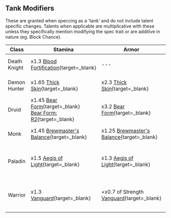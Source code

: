 ## Tank Modifiers
These are granted when speccing as a 'tank' and do not include talent specific changes. Talents when applicable are multiplicative with these unless they specifically mention modifying the spec trait or are additive in nature (eg. Block Chance).

| Class | Stamina | Armor | Avoidance | Mastery | Special |
| --- | --- | --- | --- | --- | --- |
| Death Knight | x1.3 [Blood Fortification](https://www.wowhead.com/spell=374721/blood-fortification){target=_blank} | --- | Parry (strength, crit) | x2 [Blood Shield](https://www.wowhead.com/spell=77513/mastery-blood-shield){target=_blank} | --- |
| Demon Hunter | x1.65 [Thick Skin](https://www.wowhead.com/spell=320380/thick-skin){target=_blank} | x2.3 [Thick Skin](https://www.wowhead.com/spell=320380/thick-skin){target=_blank} | Parry (crit) <br /> Dodge (agility) | x1.5 [Fel Blood](https://www.wowhead.com/spell=203747/mastery-fel-blood){target=_blank} | [Demonic Wards](https://www.wowhead.com/spell=203513/demonic-wards){target=_blank} |
| Druid | x1.45 [Bear Form](https://www.wowhead.com/spell=5487/bear-form){target=_blank} <br /> [Bear Form: R2](https://www.wowhead.com/spell=270100/bear-form){target=_blank} | x3.2 [Bear Form](https://www.wowhead.com/spell=5487/bear-form){target=_blank} | Dodge (agility, crit) | x0.5 [Nature's Guardian](https://www.wowhead.com/spell=155783/mastery-natures-guardian){target=_blank} | --- |
| Monk | x1.45 [Brewmaster's Balance](https://www.wowhead.com/spell=245013/brewmasters-balance){target=_blank} | x1.25 [Brewmaster's Balance](https://www.wowhead.com/spell=245013/brewmasters-balance){target=_blank} | Dodge (agility) | x1 [Elusive Brawler](https://www.wowhead.com/spell=117906/mastery-elusive-brawler){target=_blank} | [Stagger](https://www.wowhead.com/spell=115069/stagger){target=_blank} <br /> [Celestial Fortune](https://www.wowhead.com/spell=216519/celestial-fortune){target=_blank} |
| Paladin | x1.5 [Aegis of Light](https://www.wowhead.com/spell=353367/aegis-of-light){target=_blank} | x1.3 [Aegis of Light](https://www.wowhead.com/spell=353367/aegis-of-light){target=_blank} | Parry (strength, crit) | x1 Block Chance <br /> x0.35 Damage Reduction <br /> [Divine Bulwark](https://www.wowhead.com/spell=76671/mastery-divine-bulwark){target=_blank} | 10% Base Block Chance |
| Warrior | x1.3 [Vanguard](https://www.wowhead.com/spell=71/vanguard){target=_blank} | +x0.7 of Strength [Vanguard](https://www.wowhead.com/spell=71/vanguard){target=_blank} | Parry (strength, crit) | x0.5 Block Chance <br /> x1.5 Critical Block Chance <br /> [Critical Block](https://www.wowhead.com/spell=76857/mastery-critical-block){target=_blank} | 18% Base Block Chance |
